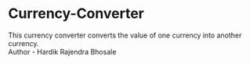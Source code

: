 # Currency-Converter
This currency converter converts the value of one currency into another currency.
<br>
Author - Hardik Rajendra Bhosale
